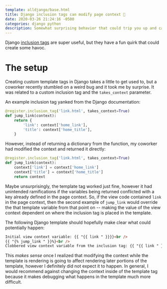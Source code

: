 ```yaml
---
template: alldjango/base.html
title: Django inclusion tags can modify page context 🤯
date: 2020-03-26 21:24:16 -0500
categories: django python
description: Somewhat surprising behavior that could trip you up and cause confusion while using custom template tags.
---
```


Django [inclusion tags](https://docs.djangoproject.com/en/stable/howto/custom-template-tags/#inclusion-tags) are super useful, but they have a fun quirk that could create some havoc.

# The setup

Creating custom template tags in Django takes a little to get used to, but a coworker recently stumbled on a weird bug and it took me by surprise. It was related to a custom inclusion tag and the `takes_context` parameter.

An example inclusion tag yanked from the Django documentation:

```python
@register.inclusion_tag('link.html', takes_context=True)
def jump_link(context):
    return {
        'link': context['home_link'],
        'title': context['home_title'],
    }
```

However, instead of returning a dictionary from the function, my coworker had modified the context and returned it directly:

```python
@register.inclusion_tag('link.html', takes_context=True)
def jump_link(context):
    context['link'] = context['home_link']
    context['title'] = context['home_title']
    return context
```

Maybe unsurprisingly, the template tag worked just fine, however it had unintended ramifications if the variables being returned conflicted with a key already defined in the page context. So, if the view code contained `link` in the page context, then the second example of `jump_link` would override the that template variable from that point on -- making the value of the view context dependent on where the inclusion tag is placed in the template.

The following Django template should hopefully make clear what could potentially happen:

```html
Initial view context variable: {{ "{{ link " }}}}<br />
{{ "{% jump_link " }}%}<br />
Clobbered view context variable from the inclusion tag: {{ "{{ link " }}}}<br />
```

This _makes sense_ once I realized that modifying the context while the template is rendering is going to affect rendering later portions of the template, however I definitely did not expect it to happen. In general, I would recommend against changing the context inside of the template tag because it makes debugging what happens in the template much more difficult.
